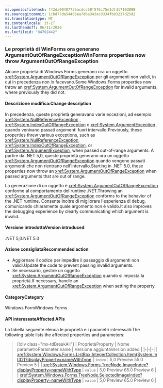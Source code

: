 ```yaml
---
ms.openlocfilehash: f42da00487735acdcc60f876c75e1dfd17103008
ms.sourcegitcommit: 1cbd77da54405ea7dba343ac0334fb03237d25d2
ms.translationtype: MT
ms.contentlocale: it-IT
ms.lasthandoff: 06/11/2020
ms.locfileid: "84702442"
---
```

### <a name="winforms-properties-now-throw-argumentoutofrangeexception"></a><span data-ttu-id="c22d6-101">Le proprietà di WinForms ora generano ArgumentOutOfRangeException</span><span class="sxs-lookup"><span data-stu-id="c22d6-101">WinForms properties now throw ArgumentOutOfRangeException</span></span>

<span data-ttu-id="c22d6-102">Alcune proprietà di Windows Forms generano ora un oggetto <xref:System.ArgumentOutOfRangeException> per gli argomenti non validi, in cui in precedenza non lo facevano.</span><span class="sxs-lookup"><span data-stu-id="c22d6-102">Some Windows Forms properties now throw an <xref:System.ArgumentOutOfRangeException> for invalid arguments, where previously they did not.</span></span>

#### <a name="change-description"></a><span data-ttu-id="c22d6-103">Descrizione modifica:</span><span class="sxs-lookup"><span data-stu-id="c22d6-103">Change description</span></span>

<span data-ttu-id="c22d6-104">In precedenza, queste proprietà generavano varie eccezioni, ad esempio <xref:System.NullReferenceException> , <xref:System.IndexOutOfRangeException> o <xref:System.ArgumentException> , quando venivano passati argomenti fuori intervallo.</span><span class="sxs-lookup"><span data-stu-id="c22d6-104">Previously, these properties threw various exceptions, such as <xref:System.NullReferenceException>, <xref:System.IndexOutOfRangeException>, or <xref:System.ArgumentException>, when passed out-of-range arguments.</span></span> <span data-ttu-id="c22d6-105">A partire da .NET 5,0, queste proprietà generano ora un oggetto <xref:System.ArgumentOutOfRangeException> quando vengono passati argomenti che non rientrano nell'intervallo.</span><span class="sxs-lookup"><span data-stu-id="c22d6-105">Starting in .NET 5.0, these properties now throw an <xref:System.ArgumentOutOfRangeException> when passed arguments that are out of range.</span></span>

<span data-ttu-id="c22d6-106">La generazione di un oggetto è <xref:System.ArgumentOutOfRangeException> conforme al comportamento del runtime .NET.</span><span class="sxs-lookup"><span data-stu-id="c22d6-106">Throwing an <xref:System.ArgumentOutOfRangeException> conforms to the behavior of the .NET runtime.</span></span> <span data-ttu-id="c22d6-107">Consente inoltre di migliorare l'esperienza di debug, comunicando chiaramente quale argomento non è valido.</span><span class="sxs-lookup"><span data-stu-id="c22d6-107">It also improves the debugging experience by clearly communicating which argument is invalid.</span></span>

#### <a name="version-introduced"></a><span data-ttu-id="c22d6-108">Versione introdotta</span><span class="sxs-lookup"><span data-stu-id="c22d6-108">Version introduced</span></span>

<span data-ttu-id="c22d6-109">.NET 5,0</span><span class="sxs-lookup"><span data-stu-id="c22d6-109">.NET 5.0</span></span>

#### <a name="recommended-action"></a><span data-ttu-id="c22d6-110">Azione consigliata</span><span class="sxs-lookup"><span data-stu-id="c22d6-110">Recommended action</span></span>

- <span data-ttu-id="c22d6-111">Aggiornare il codice per impedire il passaggio di argomenti non validi.</span><span class="sxs-lookup"><span data-stu-id="c22d6-111">Update the code to prevent passing invalid arguments.</span></span>
- <span data-ttu-id="c22d6-112">Se necessario, gestire un oggetto <xref:System.ArgumentOutOfRangeException> quando si imposta la proprietà.</span><span class="sxs-lookup"><span data-stu-id="c22d6-112">If necessary, handle an <xref:System.ArgumentOutOfRangeException> when setting the property.</span></span>

#### <a name="category"></a><span data-ttu-id="c22d6-113">Category</span><span class="sxs-lookup"><span data-stu-id="c22d6-113">Category</span></span>

<span data-ttu-id="c22d6-114">Windows Form</span><span class="sxs-lookup"><span data-stu-id="c22d6-114">Windows Forms</span></span>

#### <a name="affected-apis"></a><span data-ttu-id="c22d6-115">API interessate</span><span class="sxs-lookup"><span data-stu-id="c22d6-115">Affected APIs</span></span>

<span data-ttu-id="c22d6-116">La tabella seguente elenca le proprietà e i parametri interessati:</span><span class="sxs-lookup"><span data-stu-id="c22d6-116">The following table lists the affected properties and parameters:</span></span>

> [!div class="mx-tdBreakAll"]
> | <span data-ttu-id="c22d6-117">Proprietà</span><span class="sxs-lookup"><span data-stu-id="c22d6-117">Property</span></span> | <span data-ttu-id="c22d6-118">Nome parametro</span><span class="sxs-lookup"><span data-stu-id="c22d6-118">Parameter name</span></span> | <span data-ttu-id="c22d6-119">Versione aggiunta</span><span class="sxs-lookup"><span data-stu-id="c22d6-119">Version added</span></span> |
> |-|-|-|
> | <xref:System.Windows.Forms.ListBox.IntegerCollection.Item(System.Int32)?displayProperty=nameWithType> | `index` | <span data-ttu-id="c22d6-120">5,0 Preview 5</span><span class="sxs-lookup"><span data-stu-id="c22d6-120">5.0 Preview 5</span></span> |
> | <xref:System.Windows.Forms.TreeNode.ImageIndex?displayProperty=nameWithType> | `value` | <span data-ttu-id="c22d6-121">5,0 Preview 6</span><span class="sxs-lookup"><span data-stu-id="c22d6-121">5.0 Preview 6</span></span> |
> | <xref:System.Windows.Forms.TreeNode.SelectedImageIndex?displayProperty=nameWithType> | `value` | <span data-ttu-id="c22d6-122">5,0 Preview 6</span><span class="sxs-lookup"><span data-stu-id="c22d6-122">5.0 Preview 6</span></span> |

<!-- 

#### Affected APIs

- `P:System.Windows.Forms.ListBox.IntegerCollection.Item(System.Int32)`
- `P:System.Windows.Forms.TreeNode.ImageIndex`
- `P:System.Windows.Forms.TreeNode.SelectedImageIndex`

-->
